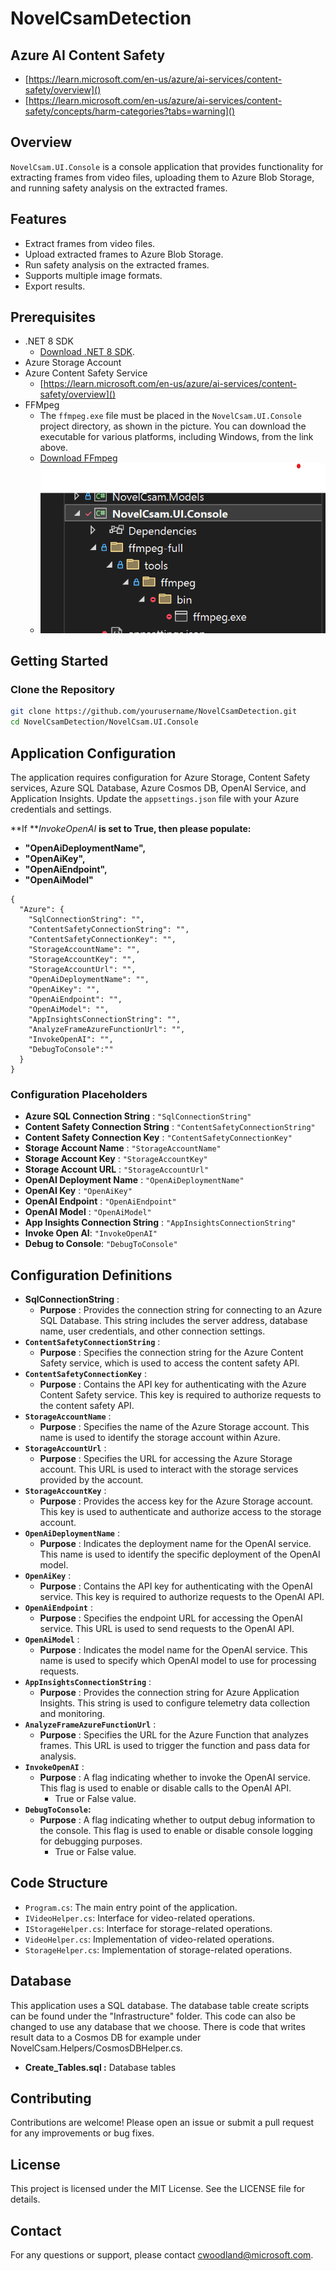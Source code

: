 # NovelCsamDetection

## Azure AI Content Safety

- [https://learn.microsoft.com/en-us/azure/ai-services/content-safety/overview]()
- [https://learn.microsoft.com/en-us/azure/ai-services/content-safety/concepts/harm-categories?tabs=warning]()

## Overview

`NovelCsam.UI.Console` is a console application that provides functionality for extracting frames from video files, uploading them to Azure Blob Storage, and running safety analysis on the extracted frames.

## Features

- Extract frames from video files.
- Upload extracted frames to Azure Blob Storage.
- Run safety analysis on the extracted frames.
- Supports multiple image formats.
- Export results.

## Prerequisites

- .NET 8 SDK
  - [Download .NET 8 SDK](https://dotnet.microsoft.com/en-us/download/dotnet/8.0).
- Azure Storage Account
- Azure Content Safety Service
  - [https://learn.microsoft.com/en-us/azure/ai-services/content-safety/overview]()
- FFMpeg
  - The `ffmpeg.exe` file must be placed in the `NovelCsam.UI.Console` project directory, as shown in the picture. You can download the executable for various platforms, including Windows, from the link above.
  - [Download FFmpeg](https://ffmpeg.org/download.html)
  - ![1737773654612](image/README/1737773654612.png)

## Getting Started

### Clone the Repository

```sh
git clone https://github.com/yourusername/NovelCsamDetection.git
cd NovelCsamDetection/NovelCsam.UI.Console
```

## Application Configuration

The application requires configuration for Azure Storage, Content Safety services, Azure SQL Database, Azure Cosmos DB, OpenAI Service, and Application Insights. Update the `appsettings.json` file with your Azure credentials and settings.

**If  ***InvokeOpenAI* **is set to True, then please populate:**

* **"OpenAiDeploymentName",**
* **"OpenAiKey",**
* **"OpenAiEndpoint",**
* **"OpenAiModel"**

```
{
  "Azure": {
    "SqlConnectionString": "",
    "ContentSafetyConnectionString": "",
    "ContentSafetyConnectionKey": "",
    "StorageAccountName": "",
    "StorageAccountKey": "",
    "StorageAccountUrl": "",
    "OpenAiDeploymentName": "",
    "OpenAiKey": "",
    "OpenAiEndpoint": "",
    "OpenAiModel": "",
    "AppInsightsConnectionString": "",
    "AnalyzeFrameAzureFunctionUrl": "",
    "InvokeOpenAI": "",
    "DebugToConsole":""
  }
}
```

### Configuration Placeholders

* **Azure SQL Connection String** : `"SqlConnectionString"`
* **Content Safety Connection String** : `"ContentSafetyConnectionString"`
* **Content Safety Connection Key** : `"ContentSafetyConnectionKey"`
* **Storage Account Name** : `"StorageAccountName"`
* **Storage Account Key** : `"StorageAccountKey"`
* **Storage Account URL** : `"StorageAccountUrl"`
* **OpenAI Deployment Name** : `"OpenAiDeploymentName"`
* **OpenAI Key** : `"OpenAiKey"`
* **OpenAI Endpoint** : `"OpenAiEndpoint"`
* **OpenAI Model** : `"OpenAiModel"`
* **App Insights Connection String** : `"AppInsightsConnectionString"`
* **Invoke Open AI**: `"InvokeOpenAI"`
* **Debug to Console**: `"DebugToConsole"`

## Configuration Definitions

* **SqlConnectionString** :
  * **Purpose** : Provides the connection string for connecting to an Azure SQL Database. This string includes the server address, database name, user credentials, and other connection settings.
* **`ContentSafetyConnectionString`** :
  * **Purpose** : Specifies the connection string for the Azure Content Safety service, which is used to access the content safety API.
* **`ContentSafetyConnectionKey`** :
  * **Purpose** : Contains the API key for authenticating with the Azure Content Safety service. This key is required to authorize requests to the content safety API.
* **`StorageAccountName`** :
  * **Purpose** : Specifies the name of the Azure Storage account. This name is used to identify the storage account within Azure.
* **`StorageAccountUrl`** :
  * **Purpose** : Specifies the URL for accessing the Azure Storage account. This URL is used to interact with the storage services provided by the account.
* **`StorageAccountKey`** :
  * **Purpose** : Provides the access key for the Azure Storage account. This key is used to authenticate and authorize access to the storage account.
* **`OpenAiDeploymentName`** :
  * **Purpose** : Indicates the deployment name for the OpenAI service. This name is used to identify the specific deployment of the OpenAI model.
* **`OpenAiKey`** :
  * **Purpose** : Contains the API key for authenticating with the OpenAI service. This key is required to authorize requests to the OpenAI API.
* **`OpenAiEndpoint`** :
  * **Purpose** : Specifies the endpoint URL for accessing the OpenAI service. This URL is used to send requests to the OpenAI API.
* **`OpenAiModel`** :
  * **Purpose** : Indicates the model name for the OpenAI service. This name is used to specify which OpenAI model to use for processing requests.
* **`AppInsightsConnectionString`** :
  * **Purpose** : Provides the connection string for Azure Application Insights. This string is used to configure telemetry data collection and monitoring.
* **`AnalyzeFrameAzureFunctionUrl`** :
  * **Purpose** : Specifies the URL for the Azure Function that analyzes frames. This URL is used to trigger the function and pass data for analysis.
* **`InvokeOpenAI`** :
  * **Purpose** : A flag indicating whether to invoke the OpenAI service. This flag is used to enable or disable calls to the OpenAI API.
    * True or False value.
* **`DebugToConsole`:**
  * **Purpose** : A flag indicating whether to output debug information to the console. This flag is used to enable or disable console logging for debugging purposes.
    * True or False value.

## Code Structure

* `Program.cs`: The main entry point of the application.
* `IVideoHelper.cs`: Interface for video-related operations.
* `IStorageHelper.cs`: Interface for storage-related operations.
* `VideoHelper.cs`: Implementation of video-related operations.
* `StorageHelper.cs`: Implementation of storage-related operations.

## Database

This application uses a SQL database.
The database table create scripts can be found under
the "Infrastructure" folder. This code can also be
changed to use any database that we choose. There is
code that writes result data to a Cosmos DB for example under NovelCsam.Helpers/CosmosDBHelper.cs.

* **Create_Tables.sql :** Database tables

## Contributing

Contributions are welcome! Please open an issue or submit a pull request for any improvements or bug fixes.

## License

This project is licensed under the MIT License. See the LICENSE file for details.

## Contact

For any questions or support, please contact [c](vscode-file://vscode-app/c:/Users/cwoodland/AppData/Local/Programs/Microsoft%20VS%20Code/resources/app/out/vs/code/electron-sandbox/workbench/workbench.html)woodland@microsoft.com.
